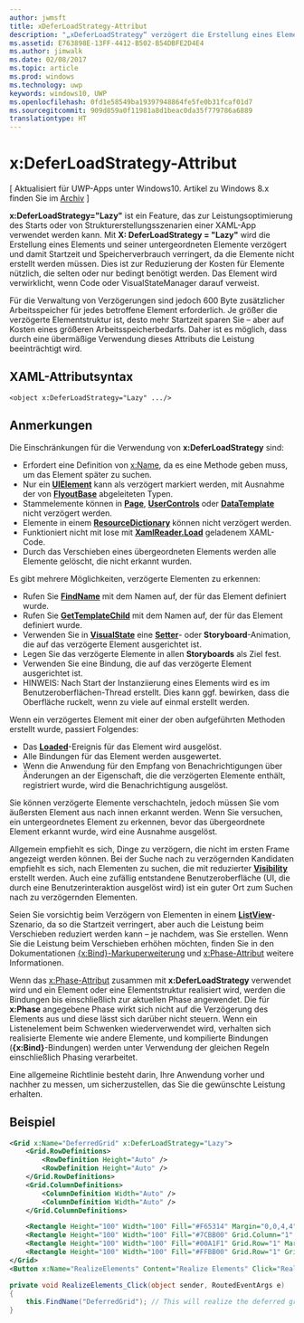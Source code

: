 ```yaml
---
author: jwmsft
title: xDeferLoadStrategy-Attribut
description: "„xDeferLoadStrategy“ verzögert die Erstellung eines Elements und seiner untergeordneten Elemente, verkürzt die Startzeit, erhöht aber leicht die Arbeitsspeicherauslastung. Jedes betroffene Element erhöht die Arbeitsspeicherauslastung um ca. 600 Bytes."
ms.assetid: E763898E-13FF-4412-B502-B54DBFE2D4E4
ms.author: jimwalk
ms.date: 02/08/2017
ms.topic: article
ms.prod: windows
ms.technology: uwp
keywords: windows10, UWP
ms.openlocfilehash: 0fd1e58549ba19397948864fe5fe0b31fcaf01d7
ms.sourcegitcommit: 909d859a0f11981a8d1beac0da35f779786a6889
translationtype: HT
---
```

# <a name="xdeferloadstrategy-attribute"></a>x:DeferLoadStrategy-Attribut

\[ Aktualisiert für UWP-Apps unter Windows10. Artikel zu Windows 8.x finden Sie im [Archiv](http://go.microsoft.com/fwlink/p/?linkid=619132) \]

**x:DeferLoadStrategy="Lazy"** ist ein Feature, das zur Leistungsoptimierung des Starts oder von Strukturerstellungsszenarien einer XAML-App verwendet werden kann. Mit **X: DeferLoadStrategy = "Lazy"** wird die Erstellung eines Elements und seiner untergeordneten Elemente verzögert und damit Startzeit und Speicherverbrauch verringert, da die Elemente nicht erstellt werden müssen. Dies ist zur Reduzierung der Kosten für Elemente nützlich, die selten oder nur bedingt benötigt werden. Das Element wird verwirklicht, wenn Code oder VisualStateManager darauf verweist.

Für die Verwaltung von Verzögerungen sind jedoch 600 Byte zusätzlicher Arbeitsspeicher für jedes betroffene Element erforderlich. Je größer die verzögerte Elementstruktur ist, desto mehr Startzeit sparen Sie – aber auf Kosten eines größeren Arbeitsspeicherbedarfs. Daher ist es möglich, dass durch eine übermäßige Verwendung dieses Attributs die Leistung beeinträchtigt wird.

## <a name="xaml-attribute-usage"></a>XAML-Attributsyntax

``` syntax
<object x:DeferLoadStrategy="Lazy" .../>
```

## <a name="remarks"></a>Anmerkungen

Die Einschränkungen für die Verwendung von **x:DeferLoadStrategy** sind:

-   Erfordert eine Definition von [x:Name](x-name-attribute.md), da es eine Methode geben muss, um das Element später zu suchen.
-   Nur ein [**UIElement**](https://msdn.microsoft.com/library/windows/apps/br208911) kann als verzögert markiert werden, mit Ausnahme der von [**FlyoutBase**](https://msdn.microsoft.com/library/windows/apps/dn279249) abgeleiteten Typen.
-   Stammelemente können in [**Page**](https://msdn.microsoft.com/library/windows/apps/windows.ui.xaml.controls.page), [**UserControls**](https://msdn.microsoft.com/library/windows/apps/windows.ui.xaml.controls.usercontrol) oder [**DataTemplate**](https://msdn.microsoft.com/library/windows/apps/br242348) nicht verzögert werden.
-   Elemente in einem [**ResourceDictionary**](https://msdn.microsoft.com/library/windows/apps/br208794) können nicht verzögert werden.
-   Funktioniert nicht mit lose mit [**XamlReader.Load**](https://msdn.microsoft.com/library/windows/apps/br228048) geladenem XAML-Code.
-   Durch das Verschieben eines übergeordneten Elements werden alle Elemente gelöscht, die nicht erkannt wurden.

Es gibt mehrere Möglichkeiten, verzögerte Elementen zu erkennen:

-   Rufen Sie [**FindName**](https://msdn.microsoft.com/library/windows/apps/br208715) mit dem Namen auf, der für das Element definiert wurde.
-   Rufen Sie [**GetTemplateChild**](https://msdn.microsoft.com/library/windows/apps/br209416) mit dem Namen auf, der für das Element definiert wurde.
-   Verwenden Sie in [**VisualState**](https://msdn.microsoft.com/library/windows/apps/br209007) eine [**Setter**](https://msdn.microsoft.com/library/windows/apps/br208817)- oder **Storyboard**-Animation, die auf das verzögerte Element ausgerichtet ist.
-   Legen Sie das verzögerte Elemente in allen **Storyboards** als Ziel fest.
-   Verwenden Sie eine Bindung, die auf das verzögerte Element ausgerichtet ist.
-   HINWEIS: Nach Start der Instanziierung eines Elements wird es im Benutzeroberflächen-Thread erstellt. Dies kann ggf. bewirken, dass die Oberfläche ruckelt, wenn zu viele auf einmal erstellt werden.

Wenn ein verzögertes Element mit einer der oben aufgeführten Methoden erstellt wurde, passiert Folgendes:

-   Das [**Loaded**](https://msdn.microsoft.com/library/windows/apps/br208723)-Ereignis für das Element wird ausgelöst.
-   Alle Bindungen für das Element werden ausgewertet.
-   Wenn die Anwendung für den Empfang von Benachrichtigungen über Änderungen an der Eigenschaft, die die verzögerten Elemente enthält, registriert wurde, wird die Benachrichtigung ausgelöst.

Sie können verzögerte Elemente verschachteln, jedoch müssen Sie vom äußersten Element aus nach innen erkannt werden.  Wenn Sie versuchen, ein untergeordnetes Element zu erkennen, bevor das übergeordnete Element erkannt wurde, wird eine Ausnahme ausgelöst.

Allgemein empfiehlt es sich, Dinge zu verzögern, die nicht im ersten Frame angezeigt werden können.  Bei der Suche nach zu verzögernden Kandidaten empfiehlt es sich, nach Elementen zu suchen, die mit reduzierter [**Visibility**](https://msdn.microsoft.com/library/windows/apps/br208992) erstellt werden.  Auch eine zufällig entstandene Benutzeroberfläche (UI, die durch eine Benutzerinteraktion ausgelöst wird) ist ein guter Ort zum Suchen nach zu verzögernden Elementen.  

Seien Sie vorsichtig beim Verzögern von Elementen in einem [**ListView**](https://msdn.microsoft.com/library/windows/apps/br242878)-Szenario, da so die Startzeit verringert, aber auch die Leistung beim Verschieben reduziert werden kann – je nachdem, was Sie erstellen.  Wenn Sie die Leistung beim Verschieben erhöhen möchten, finden Sie in den Dokumentationen [{x:Bind}-Markuperweiterung](x-bind-markup-extension.md) und [x:Phase-Attribut](x-phase-attribute.md) weitere Informationen.

Wenn das [x:Phase-Attribut](x-phase-attribute.md) zusammen mit **x:DeferLoadStrategy** verwendet wird und ein Element oder eine Elementstruktur realisiert wird, werden die Bindungen bis einschließlich zur aktuellen Phase angewendet. Die für **x:Phase** angegebene Phase wirkt sich nicht auf die Verzögerung des Elements aus und diese lässt sich darüber nicht steuern. Wenn ein Listenelement beim Schwenken wiederverwendet wird, verhalten sich realisierte Elemente wie andere Elemente, und kompilierte Bindungen (**{x:Bind}**-Bindungen) werden unter Verwendung der gleichen Regeln einschließlich Phasing verarbeitet.

Eine allgemeine Richtlinie besteht darin, Ihre Anwendung vorher und nachher zu messen, um sicherzustellen, das Sie die gewünschte Leistung erhalten.

## <a name="example"></a>Beispiel

```xml
<Grid x:Name="DeferredGrid" x:DeferLoadStrategy="Lazy">
    <Grid.RowDefinitions>
        <RowDefinition Height="Auto" />
        <RowDefinition Height="Auto" />
    </Grid.RowDefinitions>
    <Grid.ColumnDefinitions>
        <ColumnDefinition Width="Auto" />
        <ColumnDefinition Width="Auto" />
    </Grid.ColumnDefinitions>

    <Rectangle Height="100" Width="100" Fill="#F65314" Margin="0,0,4,4" />
    <Rectangle Height="100" Width="100" Fill="#7CBB00" Grid.Column="1" Margin="4,0,0,4" />
    <Rectangle Height="100" Width="100" Fill="#00A1F1" Grid.Row="1" Margin="0,4,4,0" />
    <Rectangle Height="100" Width="100" Fill="#FFBB00" Grid.Row="1" Grid.Column="1" Margin="4,4,0,0" />
</Grid>
<Button x:Name="RealizeElements" Content="Realize Elements" Click="RealizeElements_Click"/>
```

```csharp
private void RealizeElements_Click(object sender, RoutedEventArgs e)
{
    this.FindName("DeferredGrid"); // This will realize the deferred grid
}
```

